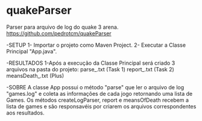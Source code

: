 # quakeParser
Parser para arquivo de log do quake 3 arena.
https://github.com/pedrotcm/quakeParser

-SETUP
1- Importar o projeto como Maven Project.
2- Executar a Classe Principal "App.java".

-RESULTADOS
1-Após a execução da Classe Principal será criado 3 arquivos na pasta do projeto:
parse_.txt (Task 1)
report_.txt (Task 2)
meansDeath_.txt (Plus)

-SOBRE
A classe App possui o método "parse" que ler o arquivo de log "games.log" e coleta as informações de cada jogo retornando uma lista de Games.
Os métodos createLogParser, report e meansOfDeath recebem a lista de games e são responsavéis por criarem os arquivos correspondentes aos resultados.
